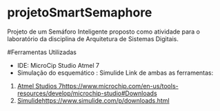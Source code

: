 # projetoSmartSemaphore
Projeto de um Semáforo Inteligente proposto como atividade para o laboratório da disciplina de Arquitetura de Sistemas Digitais.

#Ferramentas Utilizadas
- IDE: MicroCip Studio Atmel 7
- Simulação do esquemático : Simulide
Link de ambas as ferramentas:
1. [Atmel Studios 7](https://www.microchip.com/en-us/tools-resources/develop/microchip-studio#Downloads)https://www.microchip.com/en-us/tools-resources/develop/microchip-studio#Downloads
2. [Simulide](https://www.simulide.com/p/downloads.html)https://www.simulide.com/p/downloads.html
